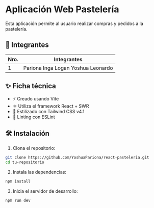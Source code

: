 # Aplicación Web Pastelería

Esta aplicación permite al usuario realizar compras y pedidos a la pastelería.

## 👥 Integrantes

| Nro. | Integrantes |
|------|-------------|
| 1 | Pariona Inga Logan Yoshua Leonardo |

## ✨ Ficha técnica

- ⚡️ Creado usando Vite  
- ⚛️ Utiliza el framework React + SWR
- 🎨 Estilizado con Tailwind CSS v4.1  
- 🧹 Linting con ESLint

## 🛠️ Instalación

1. Clona el repositorio:

```bash
git clone https://github.com/YoshuaPariona/react-pasteleria.git
cd tu-repositorio
```

2. Instala las dependencias:

```bash
npm install
```

3. Inicia el servidor de desarrollo:

```bash
npm run dev
```

